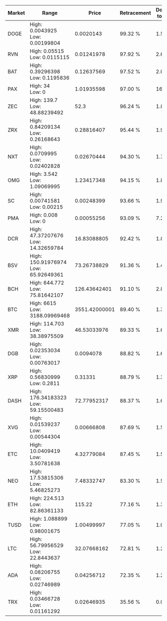 | Market | Range | Price| Retracement | Doubles to 50% |
| --- | --- | --- | --- | --- |
| DOGE | High: 0.0043925<br />Low: 0.00199804 | 0.0020143 | 99.32 % | 1.59 |
| RVN | High: 0.05515<br />Low: 0.0115115 | 0.01241978 | 97.92 % | 2.68 |
| BAT | High: 0.39296398<br />Low: 0.1195836 | 0.12637569 | 97.52 % | 2.03 |
| PAX | High: 34<br />Low: 0 | 1.01935598 | 97.00 % | 16.68 |
| ZEC | High: 139.7<br />Low: 48.88239492 | 52.3 | 96.24 % | 1.80 |
| ZRX | High: 0.84209134<br />Low: 0.26168643 | 0.28816407 | 95.44 % | 1.92 |
| NXT | High: 0.0709995<br />Low: 0.02402828 | 0.02670444 | 94.30 % | 1.78 |
| OMG | High: 3.542<br />Low: 1.09069995 | 1.23417348 | 94.15 % | 1.88 |
| SC | High: 0.00741581<br />Low: 0.00215 | 0.00248399 | 93.66 % | 1.93 |
| PMA | High: 0.008<br />Low: 0 | 0.00055256 | 93.09 % | 7.24 |
| DCR | High: 47.37207676<br />Low: 14.32659784 | 16.83088805 | 92.42 % | 1.83 |
| BSV | High: 150.91976974<br />Low: 65.92649361 | 73.26738829 | 91.36 % | 1.48 |
| BCH | High: 644.772<br />Low: 75.81642107 | 126.43642401 | 91.10 % | 2.85 |
| BTC | High: 6615<br />Low: 3188.09969468 | 3551.42000001 | 89.40 % | 1.38 |
| XMR | High: 114.703<br />Low: 38.38975509 | 46.53033976 | 89.33 % | 1.65 |
| DGB | High: 0.02353034<br />Low: 0.00763017 | 0.0094078 | 88.82 % | 1.66 |
| XRP | High: 0.56830999<br />Low: 0.2811 | 0.31331 | 88.79 % | 1.36 |
| DASH | High: 176.34183323<br />Low: 59.15500483 | 72.77952317 | 88.37 % | 1.62 |
| XVG | High: 0.01539237<br />Low: 0.00544304 | 0.00666808 | 87.69 % | 1.56 |
| ETC | High: 10.0409419<br />Low: 3.50781638 | 4.32779084 | 87.45 % | 1.57 |
| NEO | High: 17.53815306<br />Low: 5.46825273 | 7.48332747 | 83.30 % | 1.54 |
| ETH | High: 224.513<br />Low: 82.86361133 | 115.22 | 77.16 % | 1.33 |
| TUSD | High: 1.088899<br />Low: 0.98001675 | 1.00499997 | 77.05 % | 1.03 |
| LTC | High: 56.79956529<br />Low: 22.8443637 | 32.07668162 | 72.81 % | 1.24 |
| ADA | High: 0.08206755<br />Low: 0.02746989 | 0.04256712 | 72.35 % | 1.29 |
| TRX | High: 0.03466728<br />Low: 0.01161292 | 0.02646935 | 35.56 % | 0.00 |
